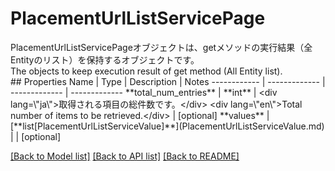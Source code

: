 # PlacementUrlListServicePage

<div lang=\"ja\">PlacementUrlListServicePageオブジェクトは、getメソッドの実行結果（全Entityのリスト）を保持するオブジェクトです。</div> <div lang=\"en\">The objects to keep execution result of get method (All Entity list).</div> 
## Properties
Name | Type | Description | Notes
------------ | ------------- | ------------- | -------------
**total_num_entries** | **int** | &lt;div lang&#x3D;\&quot;ja\&quot;&gt;取得される項目の総件数です。&lt;/div&gt; &lt;div lang&#x3D;\&quot;en\&quot;&gt;Total number of items to be retrieved.&lt;/div&gt;  | [optional] 
**values** | [**list[PlacementUrlListServiceValue]**](PlacementUrlListServiceValue.md) |  | [optional] 

[[Back to Model list]](../README.md#documentation-for-models) [[Back to API list]](../README.md#documentation-for-api-endpoints) [[Back to README]](../README.md)


